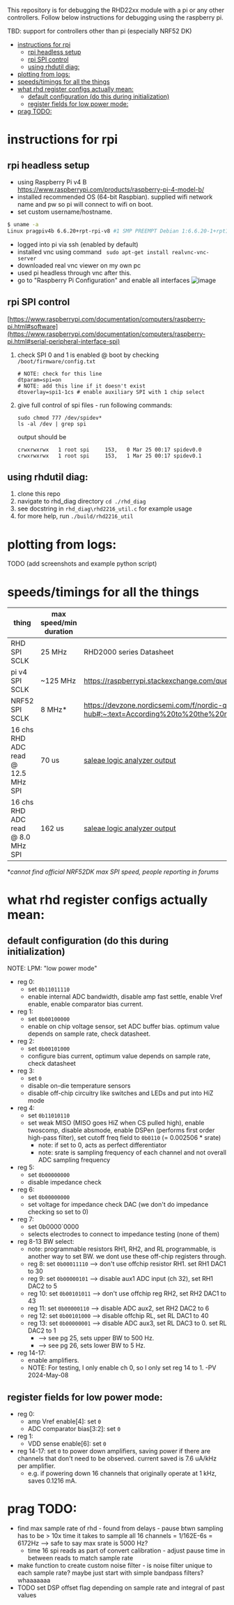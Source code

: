 This repository is for debugging the RHD22xx module with a pi or any other controllers. Follow below instructions for debugging using the raspberry pi.

TBD: support for controllers other than pi (especially NRF52 DK)

- [instructions for rpi](#instructions-for-rpi)
  - [rpi headless setup](#rpi-headless-setup)
  - [rpi SPI control](#rpi-spi-control)
  - [using rhdutil diag:](#using-rhdutil-diag)
- [plotting from logs:](#plotting-from-logs)
- [speeds/timings for all the things](#speedstimings-for-all-the-things)
- [what rhd register configs actually mean:](#what-rhd-register-configs-actually-mean)
  - [default configuration (do this during initialization)](#default-configuration-do-this-during-initialization)
  - [register fields for low power mode:](#register-fields-for-low-power-mode)
- [prag TODO:](#prag-todo)


# instructions for rpi
## rpi headless setup
* using Raspberry Pi v4 B https://www.raspberrypi.com/products/raspberry-pi-4-model-b/
* installed recommended OS (64-bit Raspbian). supplied wifi network name and pw so pi will connect to wifi on boot.
* set custom username/hostname.
```bash
$ uname -a
Linux pragpiv4b 6.6.20+rpt-rpi-v8 #1 SMP PREEMPT Debian 1:6.6.20-1+rpt1 (2024-03-07) aarch64 GNU/Linux
```

* logged into pi via ssh (enabled by default)
* installed vnc using command ` sudo apt-get install realvnc-vnc-server`
* downloaded real vnc viewer on my own pc
* used pi headless through vnc after this.
* go to "Raspberry Pi Configuration" and enable all interfaces
![image](./rpi/raspi_config_interfaces.png)

## rpi SPI control
[https://www.raspberrypi.com/documentation/computers/raspberry-pi.html#software](https://www.raspberrypi.com/documentation/computers/raspberry-pi.html#serial-peripheral-interface-spi)

1. check SPI 0 and 1 is enabled @ boot by checking `/boot/firmware/config.txt`

    ```
    # NOTE: check for this line
    dtparam=spi=on
    # NOTE: add this line if it doesn't exist
    dtoverlay=spi1-1cs # enable auxiliary SPI with 1 chip select
    ```
1. give full control of spi files - run following commands:
    ```
    sudo chmod 777 /dev/spidev*
    ls -al /dev | grep spi
    ```
    output should be
    ```
    crwxrwxrwx   1 root spi     153,   0 Mar 25 00:17 spidev0.0
    crwxrwxrwx   1 root spi     153,   1 Mar 25 00:17 spidev0.1
    ```

## using rhdutil diag:
1. clone this repo
1. navigate to rhd_diag directory
```cd ./rhd_diag```
1. see docstring in `rhd_diag\rhd2216_util.c` for example usage
1. for more help, run `./build/rhd2216_util`

# plotting from logs:
TODO (add screenshots and example python script)

# speeds/timings for all the things
| thing | max speed/min duration | source |
| ----- | --------- | -------- |
| RHD SPI SCLK | 25 MHz | RHD2000 series Datasheet |
| pi v4 SPI SCLK | ~125 MHz | https://raspberrypi.stackexchange.com/questions/699/what-spi-frequencies-does-raspberry-pi-support |
| NRF52 SPI SCLK | 8 MHz* | https://devzone.nordicsemi.com/f/nordic-q-a/20683/nrf52-spis-max-speed-when-connected-to-a-hub#:~:text=According%20to%20the%20nrf52%20specification,the%20SPIS%20accepts%20is%208MHz.
| 16 chs RHD ADC read @ 12.5 MHz SPI | 70 us | [saleae logic analyzer output](misc/saleae_captures/20240518_config_calibrate_convert_timing_12p5MHzSPI.sal) |
| 16 chs RHD ADC read @ 8.0 MHz SPI | 162 us | [saleae logic analyzer output](misc/saleae_captures/20240518_config_calibrate_convert_timing_8MHzSPI.sal) |


\**cannot find official NRF52DK max SPI speed, people reporting in forums*

# what rhd register configs actually mean:
## default configuration (do this during initialization)
NOTE: LPM: "low power mode"
* reg 0: 
  * set `0b11011110`
  * enable internal ADC bandwidth, disable amp fast settle, enable Vref enable, enable comparator bias current.
* reg 1: 
  * set `0b00100000`
  * enable on chip voltage sensor, set ADC buffer bias. optimum value depends on sample rate, check datasheet.
* reg 2:
  * set `0b00101000`
  * configure bias current, optimum value depends on sample rate, check datasheet
* reg 3:
  * set `0`
  * disable on-die temperature sensors
  * disable off-chip circuitry like switches and LEDs and put into HiZ mode
* reg 4:
  * set `0b11010110`
  * set weak MISO (MISO goes HiZ when CS pulled high), enable twoscomp, disable absmode, enable DSPen (performs first order high-pass filter), set cutoff freq field to `0b0110` (= 0.002506 * srate)
    * note: if set to 0, acts as perfect differentiator
    * note: srate is sampling frequency of each channel and not overall ADC sampling frequency
* reg 5: 
  * set `0b00000000`
  * disable impedance check
* reg 6:
  * set `0b00000000`
  * set voltage for impedance check DAC (we don't do impedance checking so set to 0)
* reg 7:
  * set 0b0000`0000
  * selects electrodes to connect to impedance testing (none of them)
* reg 8-13 BW select:
  * note: programmable resistors RH1, RH2, and RL programmable, is another way to set BW. we dont use these off-chip registers through.
  * reg 8: set `0b00011110` --> don't use offchip resistor RH1. set RH1 DAC1 to 30
  * reg 9: set `0b00000101` --> disable aux1 ADC input (ch 32), set RH1 DAC2 to 5  
  * reg 10: set `0b00101011` --> don't use offchip reg RH2, set RH2 DAC1 to 43
  * reg 11: set `0b00000110` --> disable ADC aux2, set RH2 DAC2 to 6
  * reg 12: set `0b00101000` --> disable offchip RL, set RL DAC1 to 40
  * reg 13: set `0b00000001` --> disable ADC aux3, set RL DAC3 to 0. set RL DAC2 to 1
    * --> see pg 25, sets upper BW to 500 Hz.
    * --> see pg 26, sets lower BW to 5 Hz.
* reg 14-17:
  * enable amplifiers. 
  * NOTE: For testing, I only enable ch 0, so I only set reg 14 to 1. -PV 2024-May-08
## register fields for low power mode:
* reg 0: 
  * amp Vref enable[4]: set `0` 
  * ADC comparator bias[3:2]: set `0`
* reg 1:
  * VDD sense enable[6]: set `0`
* reg 14-17: set `0` to power down amplifiers, saving power if there are channels that don't need to be observed. current saved is 7.6 uA/kHz per amplifier. 
  * e.g. if powering down 16 channels that originally operate at 1 kHz, saves 0.1216 mA.



# prag TODO:
* find max sample rate of rhd - found from delays - pause btwn sampling has to be > 10x time it takes to sample all 16 channels = 1/162E-6s = 6172Hz --> safe to say max srate is 5000 Hz?
  * time 16 spi reads as part of convert calibration - adjust pause time in between reads to match sample rate
* make function to create custom noise filter - is noise filter unique to each sample rate? maybe just start with simple bandpass filters? whaaaaaaa
* TODO set DSP offset flag depending on sample rate and integral of past values